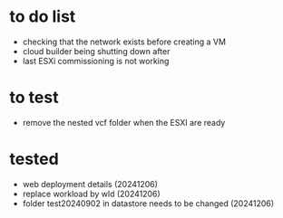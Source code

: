 # to do list
- checking that the network exists before creating a VM
- cloud builder being shutting down after
- last ESXi commissioning is not working

# to test
- remove the nested vcf folder when the ESXI are ready

# tested
- web deployment details (20241206)
- replace workload by wld (20241206)
- folder test20240902 in datastore needs to be changed (20241206)